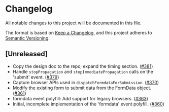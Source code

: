 # Changelog

All notable changes to this project will be documented in this file.

The format is based on [Keep a Changelog](https://keepachangelog.com/en/1.0.0/),
and this project adheres to [Semantic Versioning](https://semver.org/spec/v2.0.0.html).

## [Unreleased]

- Copy the design doc to the repo; expand the timing section.
  ([#381](https://github.com/webcomponents/polyfills/pull/381))
- Handle `stopPropagation` and `stopImmediatePropagation` calls on the 'submit'
  event. ([#379](https://github.com/webcomponents/polyfills/pull/379))
- Capture browser APIs used in `dispatchFormdataForSubmission`.
  ([#370](https://github.com/webcomponents/polyfills/pull/370))
- Modify the existing form to submit data from the FormData object.
  ([#361](https://github.com/webcomponents/polyfills/pull/361))
- formdata event polyfill: Add support for legacy browsers.
  ([#363](https://github.com/webcomponents/polyfills/pull/363))
- Initial, incomplete implementation of the 'formdata' event polyfill.
  ([#360](https://github.com/webcomponents/polyfills/pull/360))

